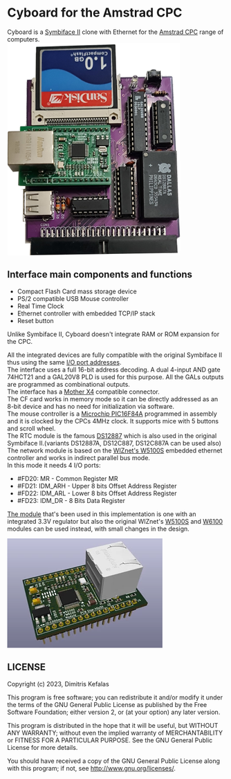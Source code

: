 
# Cyboard for the Amstrad CPC
Cyboard is a [Symbiface II](https://www.cpcwiki.eu/index.php/SYMBiFACE_II) clone with Ethernet for the [Amstrad CPC](https://www.cpcwiki.eu/index.php/CPC) range of computers.</br>
![Cyboard v1.1](https://github.com/salafek/cyboard-for-cpc/blob/main/pictures/cyboard-v1.1.png)
## Interface main components and functions
- Compact Flash Card mass storage device
- PS/2 compatible USB Mouse controller
- Real Time Clock
- Ethernet controller with embedded TCP/IP stack
- Reset button

Unlike Symbiface II, Cyboard doesn't integrate RAM or ROM expansion for the CPC.

All the integrated devices are fully compatible with the original Symbiface II thus using the same [I/O port addresses](https://www.cpcwiki.eu/index.php/SYMBiFACE_II:I/O_Map_Summary).</br>
The interface uses a full 16-bit address decoding. A dual 4-input AND gate 74HCT21 and a GAL20V8 PLD is used for this purpose. All the GALs outputs are programmed as combinational outputs.</br>
The interface has a [Mother X4](https://cpcrulez.fr/hardware-interface-mother_x4.htm) compatible connector.</br> 
The CF card works in memory mode so it can be directly addressed as an 8-bit device and has no need for initialization via software.</br>
The mouse controller is a [Microchip PIC16F84A](https://www.microchip.com/en-us/product/PIC16F84A) programmed in assembly and it is clocked by the CPCs 4MHz clock. It supports mice with 5 buttons and scroll wheel.</br>
The RTC module is the famous [DS12887](https://www.analog.com/en/products/ds12887.html#product-overview) which is also used in the original Symbiface II.(variants DS12887A, DS12C887, DS12C887A can be used also)</br>
The network module is based on the [WIZnet's W5100S](https://www.wiznet.io/product-item/w5100s/) embedded ethernet controller and works in indirect parallel bus mode.</br>
In this mode it needs 4 I/O ports:
- #FD20: MR - Common Register MR
- #FD21: IDM_ARH - Upper 8 bits Offset Address Register
- #FD22: IDM_ARL - Lower 8 bits Offset Address Register
- #FD23: IDM_DR - 8 Bits Data Register

[The module](https://www.aliexpress.com/w/wholesale-%22W5100S-Network-Module%22-parallel.html?catId=0&initiative_id=SB_20230206005326&SearchText=%22W5100S%20Network%20Module%22%20parallel&spm=a2g0o.productlist.1000002.0) that's been used in this implementation is one with an integrated 3.3V regulator but also the original WIZnet's [W5100S](https://github.com/Wiznet/Hardware-Files-of-WIZnet/tree/master/05_Network_Module/WIZ810SMJ) and [W6100](https://github.com/Wiznet/Hardware-Files-of-WIZnet/tree/master/05_Network_Module/WIZ610MJ) modules can be used instead, with small changes in the design.</br>

![W5100S module](https://github.com/salafek/cyboard-for-cpc/blob/main/pictures/w5100s-module.png)
## LICENSE
Copyright (c) 2023, Dimitris Kefalas

This program is free software; you can redistribute it and/or modify it under the terms of the GNU General Public License as published by the Free Software Foundation; either version 2, or (at your option) any later version.

This program is distributed in the hope that it will be useful, but WITHOUT ANY WARRANTY; without even the implied warranty of MERCHANTABILITY or FITNESS FOR A PARTICULAR PURPOSE. See the GNU General Public License for more details.

You should have received a copy of the GNU General Public License along with this program; if not, see <http://www.gnu.org/licenses/>.
